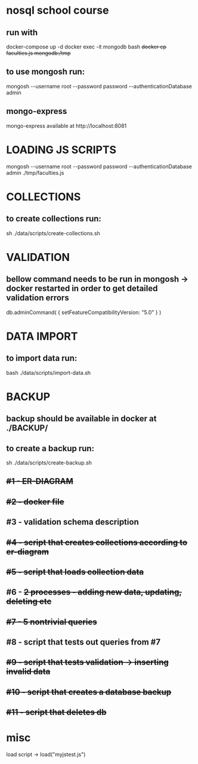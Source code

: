# nosql school course

## run with

docker-compose up -d
docker exec -it mongodb bash
~~docker cp faculties.js mongodb:/tmp~~

## to use mongosh run:

mongosh --username root --password password --authenticationDatabase admin

## mongo-express

mongo-express available at http://localhost:8081

# LOADING JS SCRIPTS

mongosh --username root --password password --authenticationDatabase admin ./tmp/faculties.js

# COLLECTIONS

## to create collections run:

sh ./data/scripts/create-collections.sh

# VALIDATION

## bellow command needs to be run in mongosh -> docker restarted in order to get detailed validation errors

db.adminCommand( { setFeatureCompatibilityVersion: "5.0" } )

# DATA IMPORT

## to import data run:

bash ./data/scripts/import-data.sh

# BACKUP

## backup should be available in docker at ./BACKUP/

## to create a backup run:

sh ./data/scripts/create-backup.sh

## ~~#1 - ER-DIAGRAM~~

## ~~#2 - docker file~~

## #3 - validation schema description

## ~~#4 - script that creates collections according to er-diagram~~

## ~~#5 - script that loads collection data~~

## #6 - ~~2 processes - adding new data, updating, deleting etc~~

## ~~#7 - 5 nontrivial queries~~

## #8 - script that tests out queries from #7

## ~~#9 - script that tests validation -> inserting invalid data~~

## ~~#10 - script that creates a database backup~~

## ~~#11 - script that deletes db~~

# misc

load script -> load("myjstest.js")
